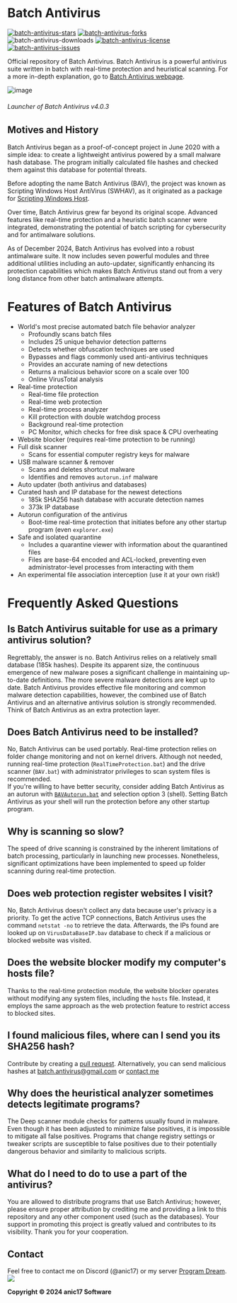 

# Batch Antivirus
<a href="https://github.com/anic17/Batch-Antivirus/stargazers">![batch-antivirus-stars](https://img.shields.io/github/stars/anic17/Batch-Antivirus?color=yellow&style=flat-square)</a> <a href="https://github.com/anic17/Batch-Antivirus/network/members">![batch-antivirus-forks](https://img.shields.io/github/forks/anic17/Batch-Antivirus?style=flat-square)</a> ![batch-antivirus-downloads](https://img.shields.io/github/downloads/anic17/Batch-Antivirus/total?color=green&style=flat-square) <a href="https://www.gnu.org/licenses/gpl-3.0">![batch-antivirus-license](https://img.shields.io/github/license/anic17/Batch-Antivirus?style=flat-square)</a> <a href="https://github.com/anic17/Batch-Antivirus/issues">![batch-antivirus-issues](https://img.shields.io/github/issues/anic17/Batch-Antivirus?style=flat-square)</a>

Official repository of Batch Antivirus. Batch Antivirus is a powerful antivirus suite written in batch with real-time protection and heuristical scanning. 
For a more in-depth explanation, go to [Batch Antivirus webpage](https://anic17.github.io/Batch-Antivirus).


![image](https://github.com/user-attachments/assets/bdd5d853-78f7-42c5-ad2f-cc1f7a9c5a82)
###### Launcher of Batch Antivirus v4.0.3


## Motives and History

Batch Antivirus began as a proof-of-concept project in June 2020 with a simple idea: to create a lightweight antivirus powered by a small malware hash database. The program initially calculated file hashes and checked them against this database for potential threats.

Before adopting the name Batch Antivirus (BAV), the project was known as Scripting Windows Host AntiVirus (SWHAV), as it originated as a package for [Scripting Windows Host](https://github.com/anic17/SWH).

Over time, Batch Antivirus grew far beyond its original scope. Advanced features like real-time protection and a heuristic batch scanner were integrated, demonstrating the potential of batch scripting for cybersecurity and for antimalware solutions.

As of December 2024, Batch Antivirus has evolved into a robust antimalware suite. It now includes seven powerful modules and three additional utilities including an auto-updater, significantly enhancing its protection capabilities which makes Batch Antivirus stand out from a very long distance from other batch antimalware attempts.

# Features of Batch Antivirus

 - World's most precise automated batch file behavior analyzer
   - Profoundly scans batch files
   - Includes 25 unique behavior detection patterns
   - Detects whether obfuscation techniques are used
   - Bypasses and flags commonly used anti-antivirus techniques
   - Provides an accurate naming of new detections
   - Returns a malicious behavior score on a scale over 100
   - Online VirusTotal analysis
- Real-time protection
   - Real-time file protection
   - Real-time web protection
   - Real-time process analyzer
   - Kill protection with double watchdog process
   - Background real-time protection
   - PC Monitor, which checks for free disk space & CPU overheating
 - Website blocker (requires real-time protection to be running)
 - Full disk scanner
   - Scans for essential computer registry keys for malware
 - USB malware scanner & remover
   - Scans and deletes shortcut malware
   - Identifies and removes `autorun.inf` malware
 - Auto updater (both antivirus and databases)
 - Curated hash and IP database for the newest detections
   - 185k SHA256 hash database with accurate detection names
   - 373k IP database
 - Autorun configuration of the antivirus
    - Boot-time real-time protection that initiates before any other startup program (even `explorer.exe`)
 - Safe and isolated quarantine
   - Includes a quarantine viewer with information about the quarantined files
   - Files are base-64 encoded and ACL-locked, preventing even administrator-level processes from interacting with them
 - An experimental file association interception (use it at your own risk!)

# Frequently Asked Questions

## Is Batch Antivirus suitable for use as a primary antivirus solution?

Regrettably, the answer is no. Batch Antivirus relies on a relatively small database (185k hashes). Despite its apparent size, the continuous emergence of new malware poses a significant challenge in maintaining up-to-date definitions. The more severe malware detections are kept up to date.
Batch Antivirus provides effective file monitoring and common malware detection capabilities, however, the combined use of Batch Antivirus and an alternative antivirus solution is strongly recommended. Think of Batch Antivirus as an extra protection layer.

## Does Batch Antivirus need to be installed?

No, Batch Antivirus can be used portably. Real-time protection relies on folder change monitoring and not on kernel drivers. Although not needed, running real-time protection (`RealTimeProtection.bat`) and the drive scanner (`BAV.bat`) with administrator privileges to scan system files is recommended.  
If you're willing to have better security, consider adding Batch Antivirus as an autorun with [`BAVAutorun.bat`](https://github.com/anic17/Batch-Antivirus/blob/master/BAVAutorun.bat) and selection option 3 (shell). Setting Batch Antivirus as your shell will run the protection before any other startup program.

## Why is scanning so slow?

The speed of drive scanning is constrained by the inherent limitations of batch processing, particularly in launching new processes. Nonetheless, significant optimizations have been implemented to speed up folder scanning during real-time protection.

## Does web protection register websites I visit?

No, Batch Antivirus doesn't collect any data because user's privacy is a priority. To get the active TCP connections, Batch Antivirus uses the command `netstat -no` to retrieve the data. Afterwards, the IPs found are looked up on `VirusDataBaseIP.bav` database to check if a malicious or blocked website was visited.

## Does the website blocker modify my computer's hosts file?

Thanks to the real-time protection module, the website blocker operates without modifying any system files, including the `hosts` file. Instead, it employs the same approach as the web protection feature to restrict access to blocked sites.

## I found malicious files, where can I send you its SHA256 hash?

Contribute by creating a [pull request](https://github.com/anic17/Batch-Antivirus/pulls). Alternatively, you can send malicious hashes at batch.antivirus@gmail.com or [contact me](#contact)

## Why does the heuristical analyzer sometimes detects legitimate programs?

The Deep scanner module checks for patterns usually found in malware. Even though it has been adjusted to minimize false positives, it is impossible to mitigate all false positives. Programs that change registry settings or tweaker scripts are susceptible to false positives due to their potentially dangerous behavior and similarity to malicious scripts.

## What do I need to do to use a part of the antivirus?

You are allowed to distribute programs that use Batch Antivirus; however, please ensure proper attribution by crediting me and providing a link to this repository and any other component used (such as the databases). Your support in promoting this project is greatly valued and contributes to its visibility. Thank you for your cooperation.

## Contact

Feel free to contact me on Discord (@anic17) or my server <a href="https://discord.gg/gfmaxgE">Program Dream</a>.  
<a href="https://discord.gg/gfmaxgE"><img src="https://img.shields.io/discord/728958932210679869?style=flat-square&logo=appveyor"></a>


**Copyright &copy; 2024 anic17 Software**
<!-- 
View counter 
-->
<img src="https://hits.seeyoufarm.com/api/count/incr/badge.svg?url=https%3A%2F%2Fgithub.com%2Fanic17%2FBatch-Antivirus&count_bg=%23FFFFFF&title_bg=%23FFFFFF&icon=&icon_color=%23FFFFFF&title=hits&edge_flat=false" height=0 width=0>
